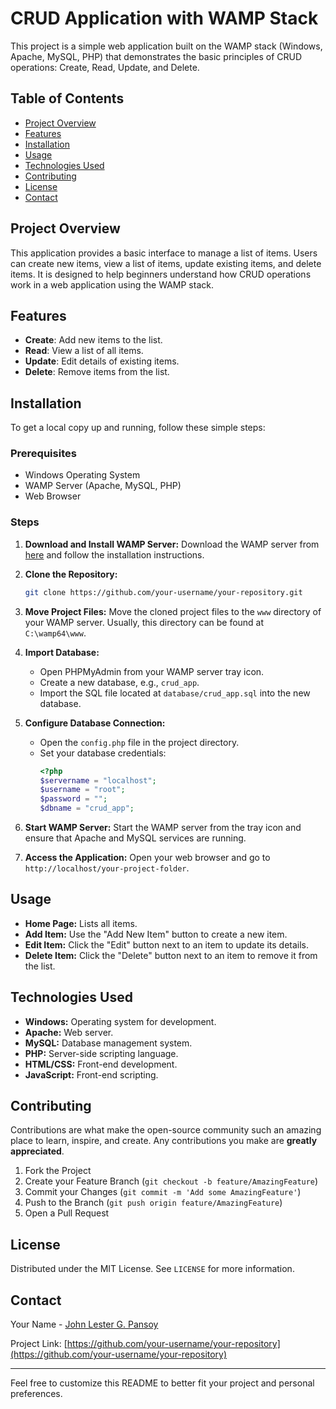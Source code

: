 # CRUD Application with WAMP Stack

This project is a simple web application built on the WAMP stack (Windows, Apache, MySQL, PHP) that demonstrates the basic principles of CRUD operations: Create, Read, Update, and Delete.

## Table of Contents
- [Project Overview](#project-overview)
- [Features](#features)
- [Installation](#installation)
- [Usage](#usage)
- [Technologies Used](#technologies-used)
- [Contributing](#contributing)
- [License](#license)
- [Contact](#contact)

## Project Overview

This application provides a basic interface to manage a list of items. Users can create new items, view a list of items, update existing items, and delete items. It is designed to help beginners understand how CRUD operations work in a web application using the WAMP stack.

## Features

- **Create**: Add new items to the list.
- **Read**: View a list of all items.
- **Update**: Edit details of existing items.
- **Delete**: Remove items from the list.

## Installation

To get a local copy up and running, follow these simple steps:

### Prerequisites

- Windows Operating System
- WAMP Server (Apache, MySQL, PHP)
- Web Browser

### Steps

1. **Download and Install WAMP Server:**
   Download the WAMP server from [here](http://www.wampserver.com/en/) and follow the installation instructions.

2. **Clone the Repository:**
   ```sh
   git clone https://github.com/your-username/your-repository.git
   ```

3. **Move Project Files:**
   Move the cloned project files to the `www` directory of your WAMP server. Usually, this directory can be found at `C:\wamp64\www`.

4. **Import Database:**
   - Open PHPMyAdmin from your WAMP server tray icon.
   - Create a new database, e.g., `crud_app`.
   - Import the SQL file located at `database/crud_app.sql` into the new database.

5. **Configure Database Connection:**
   - Open the `config.php` file in the project directory.
   - Set your database credentials:
     ```php
     <?php
     $servername = "localhost";
     $username = "root";
     $password = "";
     $dbname = "crud_app";
     ```

6. **Start WAMP Server:**
   Start the WAMP server from the tray icon and ensure that Apache and MySQL services are running.

7. **Access the Application:**
   Open your web browser and go to `http://localhost/your-project-folder`.

## Usage

- **Home Page:** Lists all items.
- **Add Item:** Use the "Add New Item" button to create a new item.
- **Edit Item:** Click the "Edit" button next to an item to update its details.
- **Delete Item:** Click the "Delete" button next to an item to remove it from the list.

## Technologies Used

- **Windows:** Operating system for development.
- **Apache:** Web server.
- **MySQL:** Database management system.
- **PHP:** Server-side scripting language.
- **HTML/CSS:** Front-end development.
- **JavaScript:** Front-end scripting.

## Contributing

Contributions are what make the open-source community such an amazing place to learn, inspire, and create. Any contributions you make are **greatly appreciated**.

1. Fork the Project
2. Create your Feature Branch (`git checkout -b feature/AmazingFeature`)
3. Commit your Changes (`git commit -m 'Add some AmazingFeature'`)
4. Push to the Branch (`git push origin feature/AmazingFeature`)
5. Open a Pull Request

## License

Distributed under the MIT License. See `LICENSE` for more information.

## Contact

Your Name - [John Lester G. Pansoy](mailto:jlesterpansoy@gmail.com)

Project Link: [https://github.com/your-username/your-repository](https://github.com/your-username/your-repository)

---

Feel free to customize this README to better fit your project and personal preferences.
